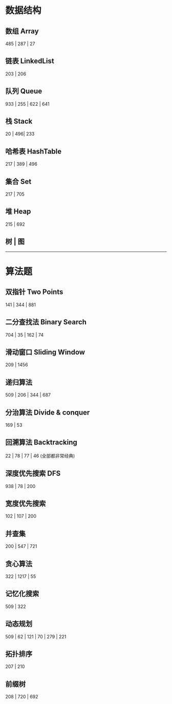 
# 数据结构

## 数组 Array
485 | 287 | 27

## 链表 LinkedList
203 | 206

## 队列 Queue
933 | 255 | 622 | 641 

## 栈 Stack
20 | 496| 233

## 哈希表 HashTable
217 | 389 | 496

## 集合 Set
217 | 705

## 堆 Heap
215 | 692

## 树 | 图


 ---

# 算法题

## 双指针 Two Points
141 | 344 | 881

## 二分查找法 Binary Search
704 | 35 | 162 | 74 

## 滑动窗口 Sliding Window
209 | 1456

## 递归算法
509 | 206 | 344 | 687

## 分治算法 Divide & conquer
169 | 53

## 回溯算法 Backtracking
22 | 78 | 77 | 46  (全部都非常经典)

## 深度优先搜索 DFS 
938 | 78 | 200

## 宽度优先搜索
102 | 107 | 200

## 并查集
200 | 547 | 721

## 贪心算法
322 | 1217 | 55

## 记忆化搜索
509 | 322

## 动态规划
509 | 62 | 121 | 70 | 279 | 221

## 拓扑排序
207 | 210

## 前缀树
208 | 720 | 692
